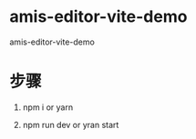 # amis-editor-vite-demo
amis-editor-vite-demo

# 步骤

1. npm i  or  yarn 

2. npm run dev  or  yran start
